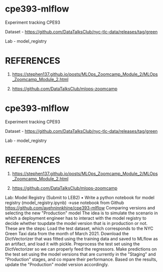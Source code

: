 # cpe393-mlflow
Experiment tracking CPE93

Dataset - https://github.com/DataTalksClub/nyc-tlc-data/releases/tag/green

Lab - model_registry

# REFERENCES

1. https://stephen137.github.io/posts/MLOps_Zoomcamp_Module_2/MLOps_Zoomcamp_Module_2.html

2. https://github.com/DataTalksClub/mlops-zoomcamp

# cpe393-mlflow
Experiment tracking CPE93

Dataset - https://github.com/DataTalksClub/nyc-tlc-data/releases/tag/green

Lab - model_registry

# REFERENCES

1. https://stephen137.github.io/posts/MLOps_Zoomcamp_Module_2/MLOps_Zoomcamp_Module_2.html

2. https://github.com/DataTalksClub/mlops-zoomcamp



Lab: Model Registry (Submit to LEB2) 
• Write a python notebook for model registry (model_registry.ipynb) →use notebook from Github
https://github.com/ayehninnkhine/cpe393-mlflow
Comparing versions and selecting the new "Production" model
The idea is to simulate the scenario in which a deployment engineer has to interact with the model registry to decide whether toupdate the model version that is in production or not.
These are the steps:
Load the test dataset, which corresponds to the NYC Green Taxi data from the month of March 2021.
Download the DictVectorizer that was fitted using the training data and saved to MLflow as an artifact,  and load it with pickle.
Preprocess the test set using the DictVectorizer so we can properly feed the regressors.
Make predictions on the test set using the model versions that are currently in the "Staging" and "Production" stages, and co mpare their performance.
Based on the results, update the "Production" model version accordingly.